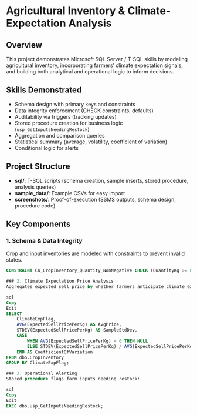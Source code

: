 # Agricultural Inventory & Climate-Expectation Analysis

## Overview
This project demonstrates Microsoft SQL Server / T-SQL skills by modeling agricultural inventory, incorporating farmers’ climate expectation signals, and building both analytical and operational logic to inform decisions.

## Skills Demonstrated
- Schema design with primary keys and constraints  
- Data integrity enforcement (CHECK constraints, defaults)  
- Auditability via triggers (tracking updates)  
- Stored procedure creation for business logic (`usp_GetInputsNeedingRestock`)  
- Aggregation and comparison queries  
- Statistical summary (average, volatility, coefficient of variation)  
- Conditional logic for alerts  

## Project Structure
- **sql/**: T-SQL scripts (schema creation, sample inserts, stored procedure, analysis queries)  
- **sample_data/**: Example CSVs for easy import  
- **screenshots/**: Proof-of-execution (SSMS outputs, schema design, procedure code)

## Key Components

### 1. Schema & Data Integrity  
Crop and input inventories are modeled with constraints to prevent invalid states.  
```sql
CONSTRAINT CK_CropInventory_Quantity_NonNegative CHECK (QuantityKg >= 0)

### 2. Climate Expectation Price Analysis
Aggregates expected sell price by whether farmers anticipate climate extremes:

sql
Copy
Edit
SELECT 
    ClimateExpFlag,
    AVG(ExpectedSellPricePerKg) AS AvgPrice,
    STDEV(ExpectedSellPricePerKg) AS SampleStdDev,
    CASE 
        WHEN AVG(ExpectedSellPricePerKg) = 0 THEN NULL 
        ELSE STDEV(ExpectedSellPricePerKg) / AVG(ExpectedSellPricePerKg) 
    END AS CoefficientOfVariation
FROM dbo.CropInventory
GROUP BY ClimateExpFlag;

### 3. Operational Alerting
Stored procedure flags farm inputs needing restock:

sql
Copy
Edit
EXEC dbo.usp_GetInputsNeedingRestock;


